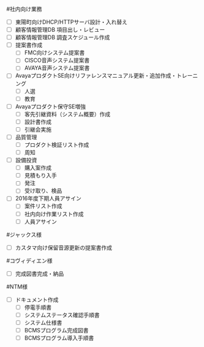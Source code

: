 #社内向け業務
- [ ] 東陽町向けDHCP/HTTPサーバ設計・入れ替え
- [ ] 顧客情報管理DB  項目出し・レビュー
- [ ] 顧客情報管理DB  調査スケジュール作成
- [ ] 提案書作成
  - [ ] FMC向けシステム提案書
  - [ ] CISCO音声システム提案書
  - [ ] AVAYA音声システム提案書
- [ ] AvayaプロダクトSE向けリファレンスマニュアル更新・追加作成・トレーニング
  - [ ] 人選
  - [ ] 教育
- [ ] Avayaプロダクト保守SE増強
  - [ ] 客先引継資料（システム概要）作成
  - [ ] 設計書作成
  - [ ] 引継会実施
- [ ] 品質管理
  - [ ] プロダクト検証リスト作成
  - [ ] 周知
- [ ] 設備投資
  - [ ] 購入案作成
  - [ ] 見積もり入手
  - [ ] 発注
  - [ ] 受け取り、検品
- [ ] 2016年度下期人員アサイン
  - [ ] 案件リスト作成
  - [ ] 社内向け作業リスト作成
  - [ ] 人員アサイン

#ジャックス様
- [ ] カスタマ向け保留音源更新の提案書作成

#コヴィディエン様
- [ ] 完成図書完成・納品

#NTM様
- [ ] ドキュメント作成
  - [ ] 停電手順書
  - [ ] システムステータス確認手順書
  - [ ] システム仕様書
  - [ ] BCMSプログラム完成図書
  - [ ] BCMSプログラム導入手順書
